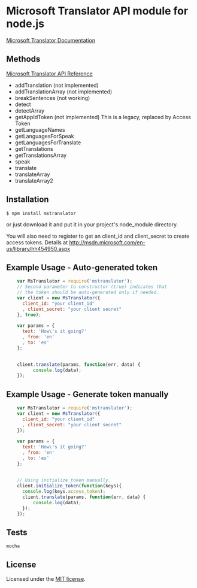# Microsoft Translator API module for node.js

  [Microsoft Translator Documentation](http://msdn.microsoft.com/en-us/library/dd576287.aspx)

## Methods

  [Microsoft Translator API Reference](http://msdn.microsoft.com/en-us/library/ff512404.aspx)

  * addTranslation (not implemented)
  * addTranslationArray (not implemented)
  * breakSentences (not working)
  * detect
  * detectArray
  * getAppIdToken (not implemented) This is a legacy, replaced by
    Access Token
  * getLanguageNames
  * getLanguagesForSpeak
  * getLanguagesForTranslate
  * getTranslations
  * getTranslationsArray
  * speak
  * translate
  * translateArray
  * translateArray2

## Installation

    $ npm install mstranslator

    
or just download it and put it in your project's node_module directory.

You will also need to register to get an client_id and client_secret to
create access tokens. Details at http://msdn.microsoft.com/en-us/library/hh454950.aspx

## Example Usage - Auto-generated token

```js
    var MsTranslator = require('mstranslator');
    // Second parameter to constructor (true) indicates that 
    // the token should be auto-generated only if needed.
    var client = new MsTranslator({
      client_id: "your client_id"
      , client_secret: "your client secret"
    }, true);
    
    var params = { 
      text: 'How\'s it going?'
      , from: 'en'
      , to: 'es'
    };
    

    client.translate(params, function(err, data) {
          console.log(data);
    });
```
    
## Example Usage - Generate token manually

```js
    var MsTranslator = require('mstranslator');
    var client = new MsTranslator({
      client_id: "your client_id"
      , client_secret: "your client secret"
    });
    
    var params = { 
      text: 'How\'s it going?'
      , from: 'en'
      , to: 'es'
    };
    
  
    // Using initialize_token manually.
    client.initialize_token(function(keys){ 
      console.log(keys.access_token);
      client.translate(params, function(err, data) {
          console.log(data);
      });
    });
``` 


## Tests

    mocha

    
## License

Licensed under the [MIT license](LICENSE-MIT).
